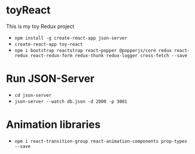 # toyReact
This is my toy Redux project

- `npm install -g create-react-app json-server`
- `create-react-app toy-react`
- `npm i bootstrap reactstrap react-popper @popperjs/core redux react-redux react-redux-form redux-thunk redux-logger cross-fetch --save`

# Run JSON-Server
- `cd json-server`
- `json-server --watch db.json -d 2000 -p 3001`

# Animation libraries
- `npm i react-transition-group react-animation-components prop-types --save`